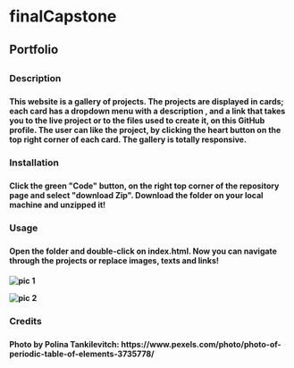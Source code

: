 # finalCapstone
<h2>Portfolio<h2>

<h3>Description<h3>
<h4>This website is a gallery of projects. The projects are displayed in cards; each card has a dropdown menu with a description , and a link that takes you to the live project or to the files used to create it, on this GitHub profile. The user can like the project, by clicking the heart button on the top right corner of each card. The gallery is totally responsive.<h4>

<h3>Installation<h3>
<h4>Click the green "Code" button, on the right top corner of the repository page and select "download Zip".
Download the folder on your local machine and unzipped it!<h4>

<h3>Usage<h3>
<h4>Open the folder and double-click on index.html.
Now you can navigate through the projects or replace images, texts and links!<h4>

![pic 1](https://user-images.githubusercontent.com/108157135/215272074-5b19564f-71ba-43c1-9a4b-fa0d173a2887.png)



![pic 2](https://user-images.githubusercontent.com/108157135/214878328-f8b95bee-d3d1-42ae-b70d-77fb0c782d5f.png)


<h3>Credits<h3>
<h4>Photo by Polina Tankilevitch: https://www.pexels.com/photo/photo-of-periodic-table-of-elements-3735778/<h4>

